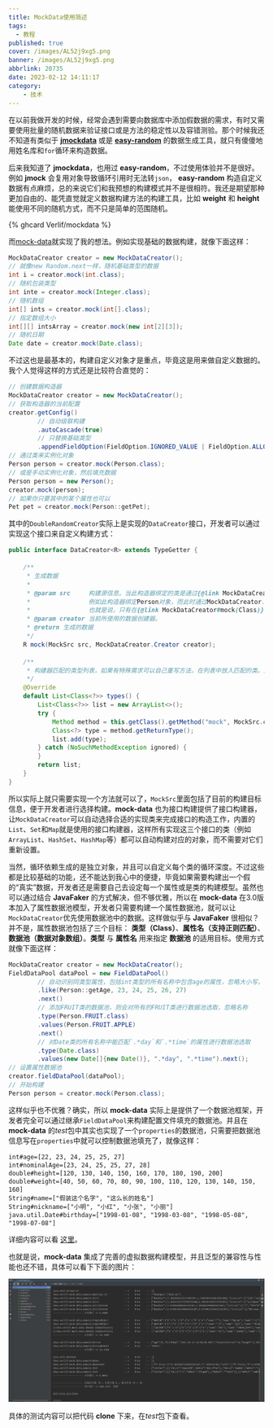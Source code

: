 ```yaml
---
title: MockData使用简述
tags:
  - 教程
published: true
cover: /images/AL52j9xg5.png
banner: /images/AL52j9xg5.png
abbrlink: 20735
date: 2023-02-12 14:11:17
category:
	- 技术
---
```

在以前我做开发的时候，经常会遇到需要向数据库中添加假数据的需求，有时又需要使用批量的随机数据来验证接口或是方法的稳定性以及容错测验。那个时候我还不知道有类似于 __[jmockdata](https://gitee.com/keko-boy/jmockdata)__ 或是 __[easy-random](https://github.com/j-easy/easy-random)__ 的数据生成工具，就只有傻傻地用姓名库和`for`循环来构造数据。

后来我知道了 __jmockdata__，也用过 __easy-random__，不过使用体验并不是很好。例如 __jmock__ 会复用对象导致循环引用时无法转`json`， __easy-random__ 构造自定义数据有点麻烦，总的来说它们和我预想的构建模式并不是很相符。我还是期望那种更加自由的、能凭直觉就定义数据构建方法的构建工具，比如 __weight__ 和 __height__ 能使用不同的随机方式，而不只是简单的范围随机。

{% ghcard Verlif/mockdata %}

而[mock-data](https://github.com/Verlif/mockdata)就实现了我的想法。例如实现基础的数据构建，就像下面这样：

```java
MockDataCreator creator = new MockDataCreator();
// 就像new Random.next一样，随机基础类型的数据
int i = creator.mock(int.class);
// 随机包装类型
int inte = creator.mock(Integer.class);
// 随机数组
int[] ints = creator.mock(int[].class);
// 指定数组大小
int[][] intsArray = creator.mock(new int[2][3]);
// 随机日期
Date date = creator.mock(Date.class);
```

不过这也是最基本的，构建自定义对象才是重点，毕竟这是用来做自定义数据的。我个人觉得这样的方式还是比较符合直觉的：

```java
// 创建数据构造器
MockDataCreator creator = new MockDataCreator();
// 获取构造器的当前配置
creator.getConfig()
        // 自动级联构建
        .autoCascade(true)
        // 只替换基础类型
        .appendFieldOption(FieldOption.IGNORED_VALUE | FieldOption.ALLOWED_PRIMITIVE)
// 通过类来实例化对象
Person person = creator.mock(Person.class);
// 或是手动实例化对象，然后填充数据
Person person = new Person();
creator.mock(person);
// 如果你只要其中的某个属性也可以
Pet pet = creator.mock(Person::getPet);
```

其中的`DoubleRandomCreator`实际上是实现的`DataCreator`接口，开发者可以通过实现这个接口来自定义构建方式：

```java
public interface DataCreator<R> extends TypeGetter {

    /**
     * 生成数据
     *
     * @param src     构建源信息。当此构造器绑定的类是通过{@link MockDataCreator#mock(Class)}的方式传入时，field为空。<br>
     *                例如此构造器绑定Person对象，而此时通过MockDataCreator.mock(Person.class)方式进入此构造器时，field对象为空。但其内部可能存在的Person则不会为空。<br>
     *                也就是说，只有在{@link MockDataCreator#mock(Class)}传入的类与此构造器绑定类相同时，返回的目标对象在构造时传入的field为空。
     * @param creator 当前所使用的数据创建器。
     * @return 生成的数据
     */
    R mock(MockSrc src, MockDataCreator.Creator creator);

    /**
     * 构建器匹配的类型列表，如果有特殊需求可以自己重写方法，在列表中放入匹配的类。这样构建匹配的类时就会调用这个构建器来构建
     */
    @Override
    default List<Class<?>> types() {
        List<Class<?>> list = new ArrayList<>();
        try {
            Method method = this.getClass().getMethod("mock", MockSrc.class, MockDataCreator.Creator.class);
            Class<?> type = method.getReturnType();
            list.add(type);
        } catch (NoSuchMethodException ignored) {
        }
        return list;
    }
}
```

所以实际上就只需要实现一个方法就可以了，`MockSrc`里面包括了目前的构建目标信息，便于开发者进行选择构建。__mock-data__ 也为接口构建提供了接口构建器，让`MockDataCreator`可以自动选择合适的实现类来完成接口的构造工作，内置的`List`、`Set`和`Map`就是使用的接口构建器，这样所有实现这三个接口的类（例如`ArrayList`、`HashSet`、`HashMap`等）都可以自动构建对应的对象，而不需要对它们重新设置。

当然，循环依赖生成的是独立对象，并且可以自定义每个类的循环深度。不过这些都是比较基础的功能，还不能达到我心中的便捷，毕竟如果需要构建出一个假的“真实”数据，开发者还是需要自己去设定每一个属性或是类的构建模型。虽然也可以通过结合 __JavaFaker__ 的方式解决，但不够优雅，所以在 __mock-data__ 在3.0版本加入了属性数据池模型，开发者只需要构建一个属性数据池，就可以让`MockDataCreator`优先使用数据池中的数据。这样做似乎与 __JavaFaker__ 很相似？并不是，属性数据池包括了三个目标： __类型（Class）__、__属性名（支持正则匹配）__、__数据池（数据对象数组）__。__类型__ 与 __属性名__ 用来指定 __数据池__ 的适用目标。使用方式就像下面这样：

```java
MockDataCreator creator = new MockDataCreator();
FieldDataPool dataPool = new FieldDataPool()
        // 自动识别同类型属性，包括int类型的所有名称中包含age的属性，忽略大小写，例如age、nominalAge
        .like(Person::getAge, 23, 24, 25, 26, 27)
        .next()
        // 添加FRUIT类的数据池，则会对所有的FRUIT类进行数据池选取，忽略名称
        .type(Person.FRUIT.class)
        .values(Person.FRUIT.APPLE)
        .next()
        // 对Date类的所有名称中能匹配`.*day`和`.*time`的属性进行数据池选取
        .type(Date.class)
        .values(new Date[]{new Date()}, ".*day", ".*time").next();
// 设置属性数据池
creator.fieldDataPool(dataPool);
// 开始构建
Person person = creator.mock(Person.class);
```

这样似乎也不优雅？确实，所以 __mock-data__ 实际上是提供了一个数据池框架，开发者完全可以通过继承`FieldDataPool`来构建配置文件填充的数据池。并且在 __mock-data__ 的*test*包中其实也实现了一个`properties`的数据池，只需要把数据池信息写在`properties`中就可以控制数据池填充了，就像这样：

```properties
int#age=[22, 23, 24, 25, 25, 27]
int#nominalAge=[23, 24, 25, 25, 27, 28]
double#height=[120, 130, 140, 150, 160, 170, 180, 190, 200]
double#weight=[40, 50, 60, 70, 80, 90, 100, 110, 120, 130, 140, 150, 160]
String#name=["假装这个名字", "这么长的姓名"]
String#nickname=["小明", "小红", "小张", "小丽"]
java.util.Date#birthday=["1998-01-08", "1998-03-08", "1998-05-08", "1998-07-08"]
```

详细内容可以看 [这里](https://verlif.top/mockdata/docs/4.x/FieldDataPool.html)。

也就是说，__mock-data__ 集成了完善的虚拟数据构建模型，并且泛型的兼容性与性能也还不错，具体可以看下下面的图片：

![构建测试](/images/1705990522343.png)

具体的测试内容可以把代码 __clone__ 下来，在*test*包下查看。